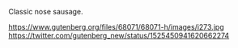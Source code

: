 Classic nose sausage. 

https://www.gutenberg.org/files/68071/68071-h/images/i273.jpg https://twitter.com/gutenberg_new/status/1525450941620662274